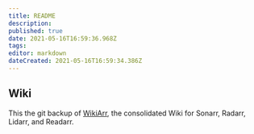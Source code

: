 ```yaml
---
title: README
description: 
published: true
date: 2021-05-16T16:59:36.968Z
tags: 
editor: markdown
dateCreated: 2021-05-16T16:59:34.386Z
---
```


## Wiki

This the git backup of [WikiArr](https://wikijs.servarr.com/), the consolidated Wiki for Sonarr, Radarr, Lidarr, and Readarr.
